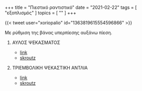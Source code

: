 +++
title = "Πιεστικό ραντιστικό"
date = "2021-02-22"
tags = [ "εξοπλισμός" ]
topics = [ "" ]
+++

{{< tweet user="xoriopalio" id="1363819615554596866" >}}

Με ρύθμιση της βάνας υπερπίεσης αυξάνω πίεση.

1.  ΑΥΛΟΣ ΨΕΚΑΣΜΑΤΟΣ

    -   [link](https://mixanimataelias.gr/33-%CE%B1%CF%85%CE%BB%CE%BF%CF%83-%CF%88%CE%B5%CE%BA%CE%B1%CF%83%CE%BC%CE%B1%CF%84%CE%BF%CF%83)
    -   [skroutz](https://www.skroutz.gr/c/2895/exartimata_gia_psekastires/f/1261106/aylos-psekasmou.html?order_by=pricevat&order_dir=asc)

2.  ΤΡΙΕΜΒΟΛΙΚΗ ΨΕΚΑΣΤΙΚΗ ΑΝΤΛΙΑ

    -   [link](https://www.e-shoptools.com/antlies/psekastikes-antlies-emvolofores/bax-psekastiki-antlia-emvolofora-me-aytomato-systima-by---pass-p-14232.html)
    -   [skroutz](https://www.skroutz.gr/c/1536/psekastires.html?keyphrase=%CE%B5%CE%BC%CE%B2%CE%BF%CE%BB%CE%BF%CF%86%CE%BF%CF%81%CE%B5%CF%82+%CE%B1%CE%BD%CF%84%CE%BB%CE%B9%CE%B5%CF%82&order_by=pricevat&order_dir=asc&o=%CE%B5%CE%BC%CE%B2%CE%BF%CE%BB%CE%BF%CF%86%CE%BF%CF%81%CE%B5%CF%82+%CE%B1%CE%BD%CF%84%CE%BB%CE%B9%CE%B5%CF%82)
